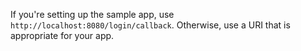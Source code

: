If you're setting up the sample app, use `http://localhost:8080/login/callback`. Otherwise, use
a URI that is appropriate for your app.

